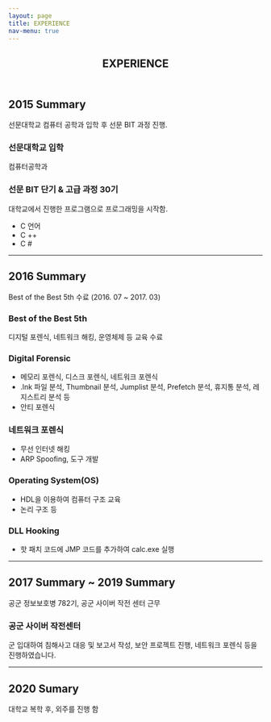 ```yaml
---
layout: page
title: EXPERIENCE
nav-menu: true
---
```


<!-- Main -->
<div id="main" class="alt">

<!-- One -->
<section id="one">
	<div class="inner">
		<header class="major">
			<h1>EXPERIENCE</h1>
		</header>

<!-- Content -->
<h2 id="content">2015 Summary</h2>
<p>선문대학교 컴퓨터 공학과 입학 후 선문 BIT 과정 진행.</p>
<div class="row">
    <div class="6u 12u$(small)">
        <h3>선문대학교 입학</h3>
        <p>컴퓨터공학과</p>
    </div>
    <div class="6u$ 12u$(small)">
        <h3>선문 BIT 단기 & 고급 과정 30기</h3>
        <p>대학교에서 진행한 프로그램으로 프로그래밍을 시작함.</p>
        <ul>
            <li>C 언어</li>
            <li>C ++</li>
            <li>C #</li>
        </ul>  
    </div>
</div>
<hr class="major" />
<h2 id="content2">2016 Summary</h2>
<p>Best of the Best 5th 수료 (2016. 07 ~ 2017. 03)</p>
<div class="row">
    <div class="12u$">
        <h3>Best of the Best 5th</h3>
        <p>디지털 포렌식, 네트워크 해킹, 운영체제 등 교육 수료</p>
    </div>
    <div class="3u 6u$(small)">
        <h3>Digital Forensic</h3>
        <ul>
            <li>메모리 포렌식, 디스크 포렌식, 네트워크 포렌식</li>
            <li>.lnk 파일 분석, Thumbnail 분석, Jumplist 분석, Prefetch 분석, 휴지통 분석, 레지스트리 분석 등</li>
            <li>안티 포렌식</li>
        </ul>
    </div>
    <div class="3u 6u$(small)">
        <h3>네트워크 포렌식</h3>
        <ul>
            <li>무선 인터넷 해킹</li>
            <li>ARP Spoofing, 도구 개발</li>
        </ul>
    </div>
    <div class="3u 6u$(small)">
        <h3>Operating System(OS)</h3>
        <ul>
            <li>HDL을 이용하여 컴퓨터 구조 교육</li>
            <li>논리 구조 등</li>
        </ul>
    </div>
    <div class="3u 6u$(small)">
        <h3>DLL Hooking</h3>
        <ul>
            <li>핫 패치 코드에 JMP 코드를 추가하여 calc.exe 실행</li>
        </ul>
    </div>    
</div>
<hr class="major" />
<h2 id="content3">2017 Summary ~ 2019 Summary</h2>
<p>공군 정보보호병 782기, 공군 사이버 작전 센터 근무</p>
<div class="row">
    <div class="12u$">
        <h3>공군 사이버 작전센터</h3>
        <p>군 입대하여 침해사고 대응 및 보고서 작성, 보안 프로젝트 진행, 네트워크 포렌식 등을 진행하였습니다.</p>
    </div>
</div>
<hr class="major" />
<h2 id="content4">2020 Sumary</h2>
<p>대학교 복학 후, 외주를 진행 함</p>
</div>
</section>

</div>
